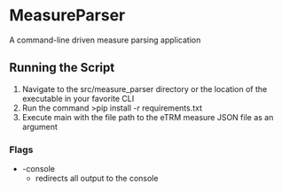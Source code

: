 # MeasureParser
A command-line driven measure parsing application

## Running the Script
  1. Navigate to the src/measure_parser directory or the location of the executable in your favorite CLI
  2. Run the command >pip install -r requirements.txt
  3. Execute main with the file path to the eTRM measure JSON file as an argument

### Flags
  - -console
    - redirects all output to the console
